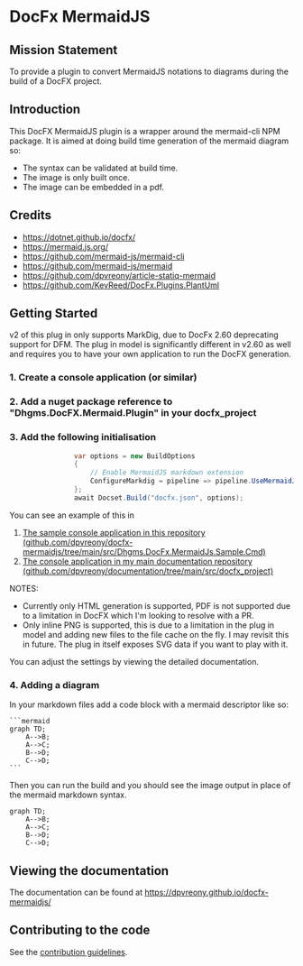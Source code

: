 # DocFx MermaidJS

## Mission Statement

To provide a plugin to convert MermaidJS notations to diagrams during the build of a DocFX project.

## Introduction

This DocFX MermaidJS plugin is a wrapper around the mermaid-cli NPM package. It is aimed at doing build time generation of the mermaid diagram so:

* The syntax can be validated at build time.
* The image is only built once.
* The image can be embedded in a pdf.

## Credits

* https://dotnet.github.io/docfx/
* https://mermaid.js.org/
* https://github.com/mermaid-js/mermaid-cli
* https://github.com/mermaid-js/mermaid
* https://github.com/dpvreony/article-statiq-mermaid
* https://github.com/KevReed/DocFx.Plugins.PlantUml

## Getting Started

v2 of this plug in only supports MarkDig, due to DocFx 2.60 deprecating support for DFM. The plug in model is significantly different in v2.60 as well and requires you to have your own application to run the DocFX generation.

### 1. Create a console application (or similar)
### 2. Add a nuget package reference to "Dhgms.DocFX.Mermaid.Plugin" in your docfx_project
### 3. Add the following initialisation

```cs
                var options = new BuildOptions
                {
                    // Enable MermaidJS markdown extension
                    ConfigureMarkdig = pipeline => pipeline.UseMermaidJsExtension(new MarkdownContext())
                };
                await Docset.Build("docfx.json", options);
```

You can see an example of this in

1. [The sample console application in this repository (github.com/dpvreony/docfx-mermaidjs/tree/main/src/Dhgms.DocFx.MermaidJs.Sample.Cmd)](https://github.com/dpvreony/docfx-mermaidjs/tree/main/src/Dhgms.DocFx.MermaidJs.Sample.Cmd)
2. [The console application in my main documentation repository (github.com/dpvreony/documentation/tree/main/src/docfx_project)](https://github.com/dpvreony/documentation/tree/main/src/docfx_project)

NOTES:
* Currently only HTML generation is supported, PDF is not supported due to a limitation in DocFX which I'm looking to resolve with a PR.
* Only inline PNG is supported, this is due to a limitation in the plug in model and adding new files to the file cache on the fly. I may revisit this in future. The plug in itself exposes SVG data if you want to play with it.

You can adjust the settings by viewing the detailed documentation.

### 4. Adding a diagram

In your markdown files add a code block with a mermaid descriptor like so:

````
```mermaid
graph TD;
    A-->B;
    A-->C;
    B-->D;
    C-->D;
```
````

Then you can run the build and you should see the image output in place of the mermaid markdown syntax.

```mermaid
graph TD;
    A-->B;
    A-->C;
    B-->D;
    C-->D;
```


## Viewing the documentation

The documentation can be found at https://dpvreony.github.io/docfx-mermaidjs/

## Contributing to the code

See the [contribution guidelines](CONTRIBUTING.md).
